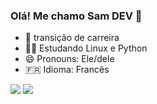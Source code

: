 ### Olá! Me chamo Sam DEV 👋

<!--**samueloereiradev/samueloereiradev** is a ✨ _special_ ✨ repository because its `README.md` (this file) appears on your GitHub profile.-->

- 🔭 transição de carreira
- 🧑‍💻 Estudando Linux e Python
- 😄 Pronouns: Ele/dele
- 🇫🇷 Idioma: Francês

<div>
  <img heigth="180cm" src="https://github-readme-stats.vercel.app/api?username=samuelpereiradev&show_icons=true&theme=onedark">
  <img heigth="220cm" src="https://github-readme-stats.vercel.app/api/top-langs/?username=anuraghazra&hide_progress=true">
</div>
